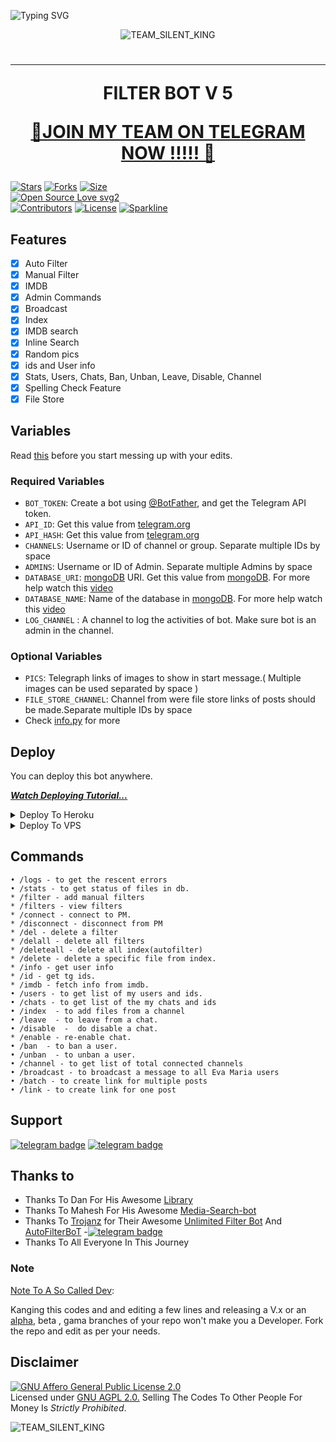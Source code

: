 ![Typing SVG](https://readme-typing-svg.herokuapp.com/?lines=welcome+To+FILTER+BOT+V5's+Repo!;A+simple+FILTER+bot+FOR+GROUPS!;and+all+futures!)
<p align="center">
  <img src="https://te.legra.ph/file/40fb481f9062166292f90.jpg" alt="TEAM_SILENT_KING">
</p>
<h1 align="center">
<Hr color="YELLOW"></HR>
  <b>FILTER BOT V 5</b><BR>

<P ALIGN="CENTER">
<a href= "https://t.me/team_silent_king">🔰JOIN MY TEAM ON TELEGRAM NOW !!!!! 🔰 </a> </H1> </P>

[![Stars](https://img.shields.io/github/stars/Devansh20055/HUEHUE2=flat-square&color=yellow)](https://github.com/Devansh20055/HUEHUE2/stargazers)
[![Forks](https://img.shields.io/github/forks/Devansh20055/HUEHUE2?style=flat-square&color=orange)](https://github.com/Devansh20055/HUEHUE2/fork)
[![Size](https://img.shields.io/github/repo-size/Devansh20055/HUEHUE2?style=flat-square&color=green)](https://github.com/Devansh20055/HUEHUE2/)   
[![Open Source Love svg2](https://badges.frapsoft.com/os/v2/open-source.svg?v=103)](https://github.com/Devansh20055/HUEHUE2)   
[![Contributors](https://img.shields.io/github/contributors/Devansh20055/HUEHUE2?style=flat-square&color=green)](https://github.com/Devansh20055/HUEHUE2/graphs/contributors)
[![License](https://img.shields.io/badge/License-AGPL-blue)](https://github.com/Devansh20055/HUEHUE2/blob/main/LICENSE)
[![Sparkline](https://stars.medv.io/Devansh20055/HUEHUE2.svg)](https://stars.medv.io/Devansh20055/HUEHUE2)


## Features

- [x] Auto Filter
- [x] Manual Filter
- [x] IMDB
- [x] Admin Commands
- [x] Broadcast
- [x] Index
- [x] IMDB search
- [x] Inline Search
- [x] Random pics
- [x] ids and User info 
- [x] Stats, Users, Chats, Ban, Unban, Leave, Disable, Channel
- [x] Spelling Check Feature
- [x] File Store
## Variables

Read [this](https://telegram.dog/TeamEvamaria/12) before you start messing up with your edits.

### Required Variables
* `BOT_TOKEN`: Create a bot using [@BotFather](https://telegram.dog/BotFather), and get the Telegram API token.
* `API_ID`: Get this value from [telegram.org](https://my.telegram.org/apps)
* `API_HASH`: Get this value from [telegram.org](https://my.telegram.org/apps)
* `CHANNELS`: Username or ID of channel or group. Separate multiple IDs by space
* `ADMINS`: Username or ID of Admin. Separate multiple Admins by space
* `DATABASE_URI`: [mongoDB](https://www.mongodb.com) URI. Get this value from [mongoDB](https://www.mongodb.com). For more help watch this [video](https://youtu.be/1G1XwEOnxxo)
* `DATABASE_NAME`: Name of the database in [mongoDB](https://www.mongodb.com). For more help watch this [video](https://youtu.be/1G1XwEOnxxo)
* `LOG_CHANNEL` : A channel to log the activities of bot. Make sure bot is an admin in the channel.
### Optional Variables
* `PICS`: Telegraph links of images to show in start message.( Multiple images can be used separated by space )
* `FILE_STORE_CHANNEL`: Channel from were file store links of posts should be made.Separate multiple IDs by space
* Check [info.py](https://github.com/Devansh20055/HUEHUE2/blob/master/info.py) for more


## Deploy
You can deploy this bot anywhere.

<i>**[Watch Deploying Tutorial...](https://youtu.be/1G1XwEOnxxo)**</i>

<details><summary>Deploy To Heroku</summary>
<p>
<br>
<a href="https://github.com/Devansh20055/HUEHUE2">
  <img src="https://www.herokucdn.com/deploy/button.svg" alt="Deploy">
</a>
</p>
</details>

<details><summary>Deploy To VPS</summary>
<p>
<pre>
git clone https://github.com/Devansh20055/HUEHUE2
# Install Packages
pip3 install -U -r requirements.txt
Edit info.py with variables as given below then run bot
python3 bot.py
</pre>
</p>
</details>


## Commands
```
• /logs - to get the rescent errors
• /stats - to get status of files in db.
* /filter - add manual filters
* /filters - view filters
* /connect - connect to PM.
* /disconnect - disconnect from PM
* /del - delete a filter
* /delall - delete all filters
* /deleteall - delete all index(autofilter)
* /delete - delete a specific file from index.
* /info - get user info
* /id - get tg ids.
* /imdb - fetch info from imdb.
• /users - to get list of my users and ids.
• /chats - to get list of the my chats and ids 
• /index  - to add files from a channel
• /leave  - to leave from a chat.
• /disable  -  do disable a chat.
* /enable - re-enable chat.
• /ban  - to ban a user.
• /unban  - to unban a user.
• /channel - to get list of total connected channels
• /broadcast - to broadcast a message to all Eva Maria users
• /batch - to create link for multiple posts
• /link - to create link for one post
```
## Support
[![telegram badge](https://img.shields.io/badge/Telegram-Group-30302f?style=flat&logo=telegram)](https://telegram.dog/TEAM_SILENT_KING)
[![telegram badge](https://img.shields.io/badge/Telegram-Channel-30302f?style=flat&logo=telegram)](https://telegram.dog/OFF_CHATS)


## Thanks to 
 - Thanks To Dan For His Awesome [Library](https://github.com/pyrogram/pyrogram)
 - Thanks To Mahesh For His Awesome [Media-Search-bot](https://github.com/Mahesh0253/Media-Search-bot)
 - Thanks To [Trojanz](https://github.com/trojanzhex) for Their Awesome [Unlimited Filter Bot](https://github.com/TroJanzHEX/Unlimited-Filter-Bot) And [AutoFilterBoT](https://github.com/trojanzhex/auto-filter-bot)
-[![telegram badge](https://img.shields.io/badge/TELERAM%20-TEAM%20SILENT%20KING-orange)](https://telegram.dog/TEAM_SILENT_KING)
 - Thanks To All Everyone In This Journey

### Note

[Note To A So Called Dev](https://telegram.dog/subin_works/203): 

Kanging this codes and and editing a few lines and releasing a V.x  or an [alpha](https://telegram.dog/subin_works/204), beta , gama branches of your repo won't make you a Developer.
Fork the repo and edit as per your needs.

## Disclaimer
[![GNU Affero General Public License 2.0](https://www.gnu.org/graphics/agplv3-155x51.png)](https://www.gnu.org/licenses/agpl-3.0.en.html#header)    
Licensed under [GNU AGPL 2.0.](https://github.com/Devansh20055/HUEHUE2/blob/master/LICENSE)
Selling The Codes To Other People For Money Is *Strictly Prohibited*.

<img src="" alt="TEAM_SILENT_KING">
